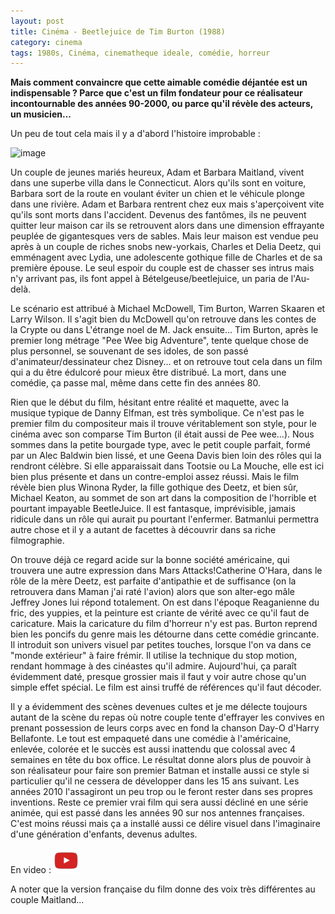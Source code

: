 ```yaml
---
layout: post
title: Cinéma - Beetlejuice de Tim Burton (1988)
category: cinema
tags: 1980s, Cinéma, cinematheque ideale, comédie, horreur
---
```

**Mais comment convaincre que cette aimable comédie déjantée est un indispensable ? Parce que c'est un film fondateur pour ce réalisateur incontournable des années 90-2000, ou parce qu'il révèle des acteurs, un musicien...**

Un peu de tout cela mais il y a d'abord l'histoire improbable : 

![image](https://filedn.eu/llqi9IBxlYouGRXYG2xlROb/img/2018/beetlejuice.jpg)

Un couple de jeunes mariés heureux, Adam et Barbara Maitland, vivent dans une superbe villa dans le Connecticut. Alors qu'ils sont en voiture, Barbara sort de la route en voulant éviter un chien et le véhicule plonge dans une rivière. Adam et Barbara rentrent chez eux mais s'aperçoivent vite qu'ils sont morts dans l'accident. Devenus des fantômes, ils ne peuvent quitter leur maison car ils se retrouvent alors dans une dimension effrayante peuplée de gigantesques vers de sables. Mais leur maison est vendue peu après à un couple de riches snobs new-yorkais, Charles et Delia Deetz, qui emménagent avec Lydia, une adolescente gothique fille de Charles et de sa première épouse. Le seul espoir du couple est de chasser ses intrus mais n'y arrivant pas, ils font appel à Bételgeuse/beetlejuice, un paria de l'Au-delà.

Le scénario est attribué à Michael McDowell, Tim Burton, Warren Skaaren et Larry Wilson.  Il s'agit bien du McDowell qu'on retrouve dans les contes de la Crypte ou dans L'étrange noel de M. Jack ensuite... Tim Burton, après le premier long métrage "Pee Wee big Adventure", tente quelque chose de plus personnel, se souvenant de ses idoles, de son passé d'animateur/dessinateur chez Disney... et on retrouve tout cela dans un film qui a du être édulcoré pour mieux être distribué. La mort, dans une comédie, ça passe mal, même dans cette fin des années 80. 

Rien que le début du film, hésitant entre réalité et maquette, avec la musique typique de Danny Elfman, est très symbolique. Ce n'est pas le premier film du compositeur mais il trouve véritablement son style, pour le cinéma avec son comparse Tim Burton (il était aussi de Pee wee...). Nous sommes dans la petite bourgade type, avec le petit couple parfait, formé par un Alec Baldwin bien lissé, et une Geena Davis bien loin des rôles qui la rendront célèbre. Si elle apparaissait dans Tootsie ou La Mouche, elle est ici bien plus présente et dans un contre-emploi assez réussi. Mais le film révèle bien plus Winona Ryder, la fille gothique des Deetz, et bien sûr, Michael Keaton, au sommet de son art dans la composition de l'horrible et pourtant impayable BeetleJuice. Il est fantasque, imprévisible, jamais ridicule dans un rôle qui aurait pu pourtant l'enfermer. Batmanlui permettra autre chose et il y a autant de facettes à découvrir dans sa riche filmographie.

On trouve déjà ce regard acide sur la bonne société américaine, qui trouvera une autre expression dans Mars Attacks!Catherine O'Hara, dans le rôle de la mère Deetz, est parfaite d'antipathie et de suffisance (on la retrouvera dans Maman j'ai raté l'avion) alors que son alter-ego mâle Jeffrey Jones lui répond totalement. On est dans l'époque Reaganienne du fric, des yuppies, et la peinture est criante de vérité avec ce qu'il faut de caricature. Mais la caricature du film d'horreur n'y est pas. Burton reprend bien les poncifs du genre mais les détourne dans cette comédie grincante. Il introduit son univers visuel par petites touches, lorsque l'on va dans ce "monde extérieur" à faire frémir. Il utilise la technique du stop motion, rendant hommage à des cinéastes qu'il admire. Aujourd'hui, ça paraît évidemment daté, presque grossier mais il faut y voir autre chose qu'un simple effet spécial. Le film est ainsi truffé de références qu'il faut décoder.

Il y a évidemment des scènes devenues cultes et je me délecte toujours autant de la scène du repas où notre couple tente d'effrayer les convives en prenant possession de leurs corps avec en fond la chanson Day-O d'Harry Bellafonte. Le tout est empaqueté dans une comédie à l'américaine, enlevée, colorée et le succès est aussi inattendu que colossal avec 4 semaines en tête du box office. Le résultat donne alors plus de pouvoir à son réalisateur pour faire son premier Batman et installe aussi ce style si particulier qu'il ne cessera de développer dans les 15 ans suivant. Les années 2010 l'assagiront un peu trop ou le feront rester dans ses propres inventions. Reste ce premier vrai film qui sera aussi décliné en une série animée, qui est passé dans les années 90 sur nos antennes françaises. C'est moins réussi mais ça a installé aussi ce délire visuel dans l'imaginaire d'une génération d'enfants, devenus adultes. 

En video : [![video](/images/youtube.png)](https://www.youtube.com/watch?time_continue=13&amp;v=GuyNP-XyFHs)


A noter que la version française du film donne des voix très différentes au couple Maitland...

